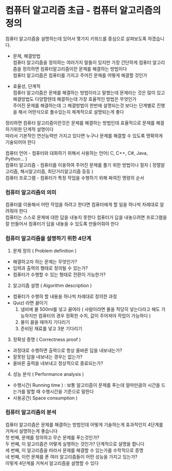 # 컴퓨터 알고리즘 초급 - 컴퓨터 알고리즘의 정의

컴퓨터 알고리즘을 설명하는데 있어서 몇가지 키워드를 중심으로 살펴보도록 하겠습니다.  

* 문제, 해결방법  
컴퓨터 알고리즘을 정의하는 여러가지 말들이 있지만 가장 간단하게 컴퓨터 알고리즘을 정의하면 컴퓨터알고리즘이란 문제를 해결하는 방법이다  
컴퓨터 알고리즘은 컴퓨터를 가지고 주어진 문제를 어떻게 해결할 것인가  

* 효율성, 단계적  
컴퓨터 알고리즘은 문제를 해결하는 방법이라고 말했는데 문제라는 것은 많이 있고 해결방법도 다양할텐데 해결하는데 가장 효율적인 방법은 무엇인가  
주어진 문제를 해결하는데 그 해결방법이 한번에 설명되는것 보다는 단계별로 진행을 해서 어떤식으로 풀수있는지 체계적으로 설명되는게 좋다  

정리하면 컴퓨터 알고리즘이란것은 문제를 해결하는 방법인데 효율적으로 문제를 해결하기위한 단계적 설명이다  
따라서 기본적인 연산능력만 가지고 있다면 누구나 문제를 해결할 수 있도록 명확하게 기술되어야 한다  

컴퓨터 언어 - 컴퓨터와 대화하기 위해서 사용하는 언어( C, C++, C#, Java, Python... )  
컴퓨터 알고리즘 - 컴퓨터를 이용하여 주어진 문제를 풀기 위한 방법이나 절차 ( 정렬알고리즘, 해시알고리즘, 최단거리알고리즘 등등 )  
컴퓨터 프로그램 - 컴퓨터가 특정 작업을 수행하기 위해 짜여진 명령의 순서  


### 컴퓨터 알고리즘의 의미
컴퓨터를 이용해서 어떤 작업을 하려고 한다면 컴퓨터에게 할 일을 하나씩 차례대로 알려줘야 한다  
컴퓨터는 스스로 문제에 대한 답을 내놓지 못한다 컴퓨터가 답을 내놓으려면 프로그램을 잘 만들어서 컴퓨터가 답을 내놓을 수 있도록 만들어줘야 한다  

### 컴퓨터 알고리즘을 설명하기 위한 4단계
1. 문제 정의 ( Problem definition )
* 해결하고자 하는 문제는 무엇인가?
* 입력과 출력의 형태로 정의될 수 있는가?
* 컴퓨터가 수행할 수 있는 형태로 전환이 가능한가?

2. 알고리즘 설명 ( Algorithm description )
* 컴퓨터가 수행햐 할 내용을 하나씩 차례대로 정의한 과정
* Quiz) 라면 끓이기
  1. 냄비에 물 500ml를 넣고 끓여라 ( 사람이라면 물을 적당히 넣는다라고 해도 가능하지만 컴퓨터의 경우 정확한 수치, 값이 주어져야 작업이 가능하다 )
  2. 물이 끓을 때까지 기다리기
  3. 준비된 재료를 넣고 3분 기다리기
  
3. 정확성 증명 ( Correctness proof )
* 과정대로 수행하면 출력으로 항상 올바른 답을 내보내는가?
* 잘못된 답을 내보내는 경우는 없는가?
* 올바른 출력을 내보내고 정상적으로 종료되는가?

4. 성능 분석 ( Performance analysis )
* 수행시간( Running time ) : 보통 알고리즘이 문제를 푸는데 얼마만큼의 시간을 드는가를 말할 때 수행시간을 기준으로 말한다
* 사용공간( Space consumption )

### 컴퓨터 알고리즘의 분석
컴퓨터 알고리즘은 문제를 해결하는 방법인데 어떻게 기술하는게 효과적인지 4단계를 거쳐서 설명하는게 좋습니다  
첫 번째, 문제를 정의하고 무슨 문제를 푸는것인가?  
두 번째, 이 알고리즘은 어떻게 실행하는 것인가? 단계적으로 설명을 합니다  
세 번째, 이 알고리즘을 따라서 문제를 해결할 수 있는가를 수학적으로 증명  
네 번째, 이런 문제를 푼 여러 알고리즘들이 어떤 성능을 가지고 있는가?  
이렇게 4단계를 거쳐서 알고리즘을 설명할 수 있다
